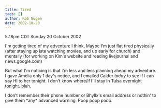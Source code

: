 ```yaml
---
title: Tired
tags: []
author: Rob Nugen
date: 2002-10-20
---
```


<p class=date>5:18pm CDT Sunday 20 October 2002</p>

<p>I'm getting tired of my adventure I think.  Maybe I'm just flat
tired physically (after staying up late watching movies, and up early
for church) and mentally (for working on Kim's website and reading
livejournal and news.google.com)</p>

<p>But what I'm noticing is that I'm less and less planning ahead my
adventure.  I gave Amelia only 1 day's notice, and I emailed Calder
<em>today</em> to see if I can say HI to her tonight.  I don't know
where/if I'll stay in Tulsa overnight tonight.  blah.</p>

<p>I don't remember their phone number or Bhyllx's email address or
nothin' to give them *any* advanced warning.  Poop poop poop.</p>
